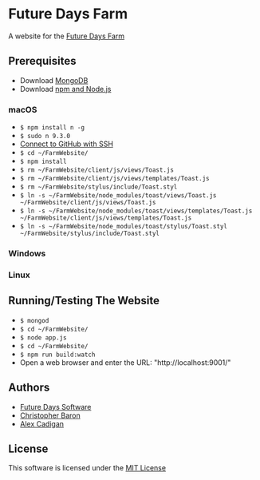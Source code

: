 # Future Days Farm

A website for the [Future Days Farm](InsertLinkToWebsite)

## Prerequisites

* Download [MongoDB](https://docs.mongodb.com/manual/administration/install-community/)
* Download [npm and Node.js](https://nodejs.org/en/)

### macOS

* `$ npm install n -g`
* `$ sudo n 9.3.0`
* [Connect to GitHub with SSH](https://help.github.com/articles/connecting-to-github-with-ssh/)
* `$ cd ~/FarmWebsite/`
* `$ npm install`
* `$ rm ~/FarmWebsite/client/js/views/Toast.js`
* `$ rm ~/FarmWebsite/client/js/views/templates/Toast.js`
* `$ rm ~/FarmWebsite/stylus/include/Toast.styl`
* `$ ln -s ~/FarmWebsite/node_modules/toast/views/Toast.js ~/FarmWebsite/client/js/views/Toast.js`
* `$ ln -s ~/FarmWebsite/node_modules/toast/views/templates/Toast.js ~/FarmWebsite/client/js/views/templates/Toast.js`
* `$ ln -s ~/FarmWebsite/node_modules/toast/stylus/Toast.styl ~/FarmWebsite/stylus/include/Toast.styl`

### Windows

### Linux

## Running/Testing The Website

* `$ mongod`
* `$ cd ~/FarmWebsite/`
* `$ node app.js`
* `$ cd ~/FarmWebsite/`
* `$ npm run build:watch`
* Open a web browser and enter the URL: "http://localhost:9001/"

## Authors

* [Future Days Software](https://github.com/FutureDaysSoftware)
* [Christopher Baron](https://github.com/cbaron)
* [Alex Cadigan](https://github.com/AlexCadigan)

## License

This software is licensed under the [MIT License](LICENSE)
